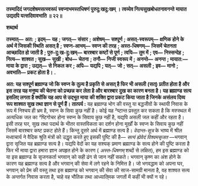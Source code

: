 **तस्मादिदं जगदशेषमसत्स्वरूपं** **स्वप्नाभमस्तधिषणं पुरुदु:खदु:खम् ।** **त्वय्येव नित्यसुखबोधतनावनन्ते** **मायात उद्यदपि यत्सदिवावभाति ॥ २२॥** 

**शब्दार्थ** 

**तस्मात्—** **अत:** **; इदम्—** **यह** **; जगत्—** **संसार** **; अशेषम्—** **सश्पूर्ण** **; असत्-स्वरूपम्—** **क्षणिक होने के अर्थ में जिसकी स्थिति** **असत् है** **; स्वप्न-आभम्—** **स्वप्न की तरह** **; अस्त-धिषणम्—** **जिसमें चेतनता आच्छादित हो जाती है** **; पुरु-दु:ख-दु:खम्—** **बारश्बार कष्टों से पूर्ण** **; त्वयि—** **तुम में** **; एव—** **निस्सन्देह** **; नित्य—** **शाश्वत** **; सुख—** **सुखी** **; बोध—** **चेतना** **; तनौ—** **निजी स्वरूप में** **;** **अनन्ते—** **अनन्त** **; मायात:—** **माया के द्वारा** **; उद्यत्—** **से निकल कर** **; अपि—** **यद्यपि** **; यत्—** **जो** **; सत्—** **असली** **; इव—** **मानो** **;** **अवभाति—** **प्रकट होता है।** **.** 

**अत: यह सश्पूर्ण ब्रह्माण्ड जो कि स्वप्न के तुल्य है प्रकृति से असत् है फिर भी असली** **(सत्) प्रतीत होता है और इस तरह यह मनुष्य की चेतना को प्रच्छन्न कर लेता है और बारश्बार** **दुख का कारण बनता है। यह ब्रह्माण्ड सत्य इसलिए लगता है क्योंकि यह आप से उद्भूत माया** **की शक्ति द्वारा प्रकट किया जाता है जिनके असंलय दिव्य रूप शाश्वत सुख तथा ज्ञान से पूर्ण हैं।** **तात्पर्य :** यह ब्रह्माण्ड भोग की वस्तु या बद्धजीवों के स्थायी निवास के रूप में निश्चय ही भ्रम है, स्वप्न के सिवा कुछ नहीं है। कोई यह ²ष्टान्त प्रस्तुत कर सकता है कि मरुस्थल में अत्यधिक जल का ²ष्टिगोचर होना स्वप्न के सिवाय कुछ नहीं है, यद्यपि असली जल कहीं और रहता है। इसी तरह घर, सुख तथा पदार्थ के भीतर वास्तविकता का दर्शन होना मूर्खों के स्वप्न के सिवाय कुछ नहीं जिसमें बारश्बार कष्ट प्रकट होते हैं। किन्तु दूसरे अर्थ में ब्रह्माण्ड सत्य है। *वेदान्त-सूत्र* के भाष्य में श्रील मध्वाचार्य ने वैदिक श्रुति मंत्रों को उद्धृत करते हुए इसकी पुष्टि की है— *सत्यं ह्येवेदं विश्वमसृजत* —भगवान् द्वारा सृजित यह ब्रह्माण्ड सत्य है। यद्यपि वेदों का यह सश्यक् प्रमाण ब्रह्माण्ड के सत्य होने की पुष्टि करता है फिर भी माया द्वारा हमारा ज्ञान अपहृत होने के कारण ( *अस्त-धिषणम्* शब्दों से लक्षित), हम इस ब्रह्माण्ड को या इस ब्रह्माण्ड के सृजनकर्ता भगवान् को सही ढंग से जान नहीं सकते। भगवान् कृष्ण का अंश होने के कारण यह ब्रह्माण्ड सत्य है और भगवान् की सेवा में लगे रहने के निमित्त है। जो भगवद्धाम को अपना घर, भगवान् को प्रेम की वस्तु तथा इस ब्रह्माण्ड को भगवान् की सेवा की साज-सामग्री मानता है, वह शाश्वत सत्य के अन्तर्गत निवास करता है, चाहे वह भौतिक तथा आध्याति्मक जगतों में कहीं भी क्यों न रहे।  